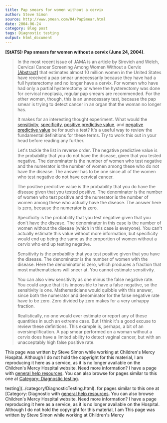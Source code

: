 ```yaml
---
title: Pap smears for women without a cervix
author: Steve Simon
source: http://www.pmean.com/04/PapSmear.html
date: 2004-06-24
category: Blog post
tags: Diagnostic testing
output: html_document
---
```

**[StATS]: Pap smears for women without a cervix
(June 24, 2004)**.

> In the most recent issue of JAMA is an article by Sirovich and Welch,
> Cervical Cancer Screening Among Women Without a Cervix
> [\[Abstract\]](http://jama.ama-assn.org/cgi/content/abstract/291/24/2990)
> that estimates almost 10 million women in the United States have
> received a pap smear unnecessarily because they have had a full
> hysterectomy and no longer have a cervix. For women who have had only
> a partial hysterectomy or where the hysterectomy was done for cervical
> neoplasia, regular pap smears are recommended. For the other women,
> though, this is an unnecessary test, because the pap smear is trying
> to detect cancer in an organ that the woman no longer has.
>
> It makes for an interesting thought experiment. What would the
> [sensitivity](www.childrensmercy.org/definitions/sensitivity.htm),
> [specificity](www.childrensmercy.org/definitions/specificity.htm),
> [positive predictive
> value](www.childrensmercy.org/definitions/ppv.htm), and [negative
> predictive value](www.childrensmercy.org/definitions/npv.htm) be for
> such a test? It\'s a useful way to review the fundamental definitions
> for these terms. Try to work this out in your head before reading any
> further.
>
> Let\'s tackle the list in reverse order. The negative predictive value
> is the probability that you do not have the disease, given that you
> tested negative. The denominator is the number of women who test
> negative and the numerator is the number of women among these who do
> not have the disease. The answer has to be one since all of the women
> who test negative do not have cervical cancer.
>
> The positive predictive value is the probability that you do have the
> disease given that you tested positive. The denominator is the number
> of women who test positive and the numerator is the number of women
> among these who actually have the disease. The answer here is zero,
> because the numerator is zero.
>
> Specificity is the probability that you test negative given that you
> don\'t have the disease. The denominator in this case is the number of
> women without the disease (which in this case is everyone). You can\'t
> actually estimate this value without more information, but specificity
> would end up being the same as the proportion of women without a
> cervix who end up testing negative.
>
> Sensitivity is the probability that you test positive given that you
> have the disease. The denominator is the number of women with the
> disease. Here the denominator is zero, which produces a fraction that
> most mathematicians will sneer at. You cannot estimate sensitivity.
>
> You can also view sensitivity as one minus the false negative rate.
> You could argue that it is impossible to have a false negative, so the
> sensitivity is one. Mathematicians would quibble with this answer,
> since both the numerator and denominator for the false negative rate
> have to be zero. Zero divided by zero makes for a very unhappy
> fraction.
>
> Realistically, no one would ever estimate or report any of these
> quantities in such an extreme case. But I think it\'s a good excuse to
> review these definitions. This example is, perhaps, a bit of an
> oversimplification. A pap smear performed on a woman without a cervix
> does have a limited ability to detect vaginal cancer, but with an
> unacceptably high false positive rate.

This page was written by Steve Simon while working at Children\'s Mercy
Hospital. Although I do not hold the copyright for this material, I am
reproducing it here as a service, as it is no longer available on the
Children\'s Mercy Hospital website. Need more information? I have a page
with [general help resources](../GeneralHelp.html). You can also browse
for pages similar to this one at [Category: Diagnostic
testing](../category/DiagnosticTesting.html).
<!---More--->
testing](../category/DiagnosticTesting.html).
for pages similar to this one at [Category: Diagnostic
with [general help resources](../GeneralHelp.html). You can also browse
Children\'s Mercy Hospital website. Need more information? I have a page
reproducing it here as a service, as it is no longer available on the
Hospital. Although I do not hold the copyright for this material, I am
This page was written by Steve Simon while working at Children\'s Mercy

<!---Do not use
**[StATS]: Pap smears for women without a cervix
This page was written by Steve Simon while working at Children\'s Mercy
Hospital. Although I do not hold the copyright for this material, I am
reproducing it here as a service, as it is no longer available on the
Children\'s Mercy Hospital website. Need more information? I have a page
with [general help resources](../GeneralHelp.html). You can also browse
for pages similar to this one at [Category: Diagnostic
testing](../category/DiagnosticTesting.html).
--->

